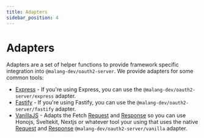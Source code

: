 ```yaml
---
title: Adapters
sidebar_position: 4
---
```


# Adapters

Adapters are a set of helper functions to provide framework specific integration into `@malang-dev/oauth2-server`. We provide adapters for some common tools:

- [Express](./express) - If you're using Express, you can use the `@malang-dev/oauth2-server/express` adapter.
- [Fastify](./fastify) - If you're using Fastify, you can use the `@malang-dev/oauth2-server/fastify` adapter.
- [VanillaJS](./vanilla) - Adapts the Fetch [Request](https://developer.mozilla.org/en-US/docs/Web/API/Request) and [Response](https://developer.mozilla.org/en-US/docs/Web/API/Response) so you can use Honojs, Sveltekit, Nextjs or whatever tool your using that uses the native [Request](https://developer.mozilla.org/en-US/docs/Web/API/Request) and [Response](https://developer.mozilla.org/en-US/docs/Web/API/Response) `@malang-dev/oauth2-server/vanilla` adapter.
